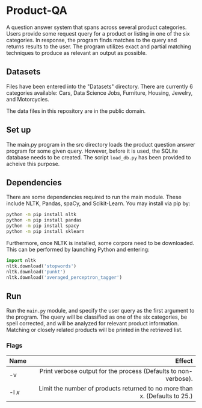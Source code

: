 # Product-QA
A question answer system that spans across several product categories. Users provide some request query for a product or listing in one of the six categories. In response, the program finds matches to the query and returns results to the user. The program utilizes exact and partial matching techniques to produce as relevant an output as possible.

## Datasets 
Files have been entered into the "Datasets" directory. There are currently 6 categories available: Cars, Data Science Jobs, Furniture, Housing, Jewelry, and Motorcycles.

The data files in this repository are in the public domain.

## Set up
The main.py program in the src directory loads the product question answer program for some given query. However, before it is used, the SQLite database needs to be created. The script `load_db.py` has been provided to acheive this purpose.

## Dependencies
There are some dependencies required to run the main module. These include NLTK, Pandas, spaCy, and Scikit-Learn. You may install via pip by:
```bash
python -m pip install nltk
python -m pip install pandas
python -m pip install spacy
python -m pip install sklearn
```

Furthermore, once NLTK is installed, some corpora need to be downloaded. This can be performed by launching Python and entering:
```python
import nltk
nltk.download('stopwords')
nltk.download('punkt')
nltk.download('averaged_perceptron_tagger')
```

## Run
Run the `main.py` module, and specify the user query as the first argument to the program. The query will be classified as one of the six categories, be spell corrected, and will be analyzed for relevant product information. Matching or closely related products will be printed in the retrieved list.

### Flags
  Name	|  Effect
--------|-------------------------------:
-v | Print verbose output for the process (Defaults to non-verbose).
-l <i>x</i> | Limit the number of products returned to no more than x. (Defaults to 25.)
